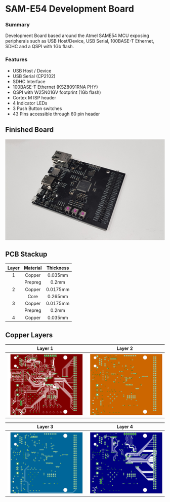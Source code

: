 # SAM-E54 Development Board
### Summary 
Development Board based around the Atmel SAME54 MCU exposing peripherals such as USB Host/Device, USB Serial, 100BASE-T Ethernet, SDHC and a QSPI with 1Gb flash.
### Features
- USB Host / Device
- USB Serial (CP2102) 
- SDHC Interface
- 100BASE-T Ethernet (KSZ8091RNA PHY)
- QSPI with W25N01GV footprint (1Gb flash)
- Cortex M ISP header
- 4 Indicator LEDs
- 3 Push Button switches
- 43 Pins accessible through 60 pin header


## Finished Board
![Finished PCB Image](Images/Final.png)

## PCB Stackup
| Layer | Material | Thickness |
|:-----:|:--------:|:---------:|
| 1 | Copper | 0.035mm |
|  | Prepreg | 0.2mm |
| 2 | Copper | 0.0175mm |
|  | Core | 0.265mm |
| 3 | Copper | 0.0175mm |
|  | Prepreg | 0.2mm |
| 4 | Copper | 0.035mm |

## Copper Layers
| Layer 1 | Layer 2 |
|:----:|:----:|
|![Layer 1 Copper Image](Images/L1.png)|  ![Layer 2 Copper Image](Images/L2.png)|

| Layer 3 | Layer 4 |
|:----:|:----:|
|![Layer 3 Copper Image](Images/L3.png)|  ![Layer 4 Copper Image](Images/L4.png)|